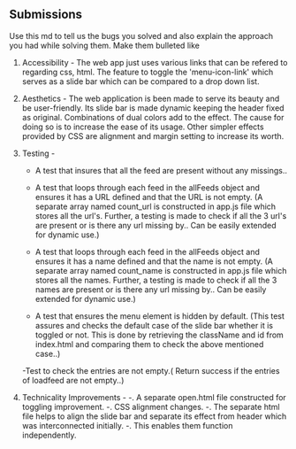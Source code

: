 ## Submissions

Use this md to tell us the bugs you solved and also explain the approach you had while solving them. Make them bulleted like

1. Accessibility - The web app just uses various links that can be refered to regarding css, html. The feature to toggle the 'menu-icon-link' which serves as a slide bar which can be compared to a drop down list.

2. Aesthetics - The web application is been made to serve its beauty and be user-friendly. Its slide bar is made dynamic keeping the header fixed as original. Combinations of dual colors add to the effect. The cause for doing so is to increase the ease of its usage.
Other simpler effects provided by CSS are alignment and margin setting to increase its worth.

3. Testing - 
   - A test that insures that all the feed are present without any missings..

   - A test that loops through each feed in the allFeeds object and ensures it has a URL defined and that the URL is not empty.  (A separate array named count_url is constructed in app.js file which stores all the url's. Further, a testing is made to check if all the 3 url's are present or is there any url missing by.. Can be easily extended for dynamic use.)

   - A test that loops through each feed in the allFeeds object and ensures it has a name defined and that the name is not empty.   (A separate array named count_name is constructed in app.js file which stores all the names. Further, a testing is made to check if all the 3 names are present or is there any url missing by.. Can be easily extended for dynamic use.)

   - A test that ensures the menu element is hidden by default. (This test assures and checks the default case of the slide bar whether it is toggled or not. This is done by retrieving the className and id from index.html and comparing them to check the above mentioned case..)

   -Test to check the entries are not empty.( Return success if the entries of loadfeed are not empty..)


4. Technicality Improvements - 
-. A separate open.html file constructed for toggling improvement.
-. CSS alignment changes.
-. The separate html file helps to align the slide bar and separate its effect from header which was interconnected initially.
-. This enables them function independently.

